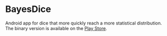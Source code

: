 BayesDice
=========

Android app for dice that more quickly reach a more statistical distribution.  The binary version is available on the [Play Store](https://play.google.com/store/apps/details?id=ca.ugray.bayesdice).

